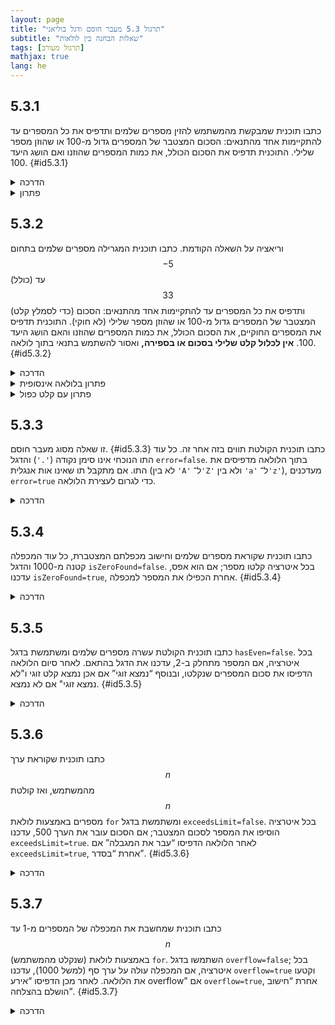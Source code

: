 ```yaml
---
layout: page 
title: "תרגול 5.3 מעבר חוסם ודגל בוליאני"
subtitle: "שאלות הבחנה בין לולאות" 
tags: [תרגול מעורב]
mathjax: true
lang: he
---
```


## 5.3.1  
כתבו תוכנית שמבקשת מהמשתמש להזין מספרים שלמים ותדפיס את כל המספרים עד להתקיימות אחד מהתנאים: הסכום המצטבר של המספרים גדול מ-100 או שהוזן מספר שלילי. התוכנית תדפיס את הסכום הכולל, את כמות המספרים שהוזנו ואם הושג היעד 100. {#id5.3.1}

<details markdown="1"><summary>הדרכה</summary>  

זו שאלה מסוג מעבר חוסם.
- הגדירו משתנים `sum, count` מטיפוס `int` ואת הדגל (הבוליאני) `isValid = true`.  
- תנאי הלולאה צריך להיות `sum <= 100 && isValid`.  
- בכל איטרציה קלטו `num` והוסיפו אותו ל-`sum`.  
- אם `num < 0`, העבירו `isValid = false` כדי לקטוע את הלולאה.  
</details>

<details markdown="1"><summary>פתרון</summary>  
{% highlight csharp linenos %}public static void Main()
{
    int sum = 0;
    int count = 0;
    bool isValid = true;

    while (sum <= 100 && isValid)
    {
        Console.Write("Enter an integer: ");
        int num = int.Parse(Console.ReadLine());
        sum += num;      // גם מספרים שליליים נספרים
        count++;

        if (num < 0) // זיהינו קלט שלילי – נפסיק בלולאה הבאה
            isValid = false;
        else
            Console.WriteLine($"Valid num: {num}");
    }

    Console.WriteLine($"Total sum: {sum}");
    Console.WriteLine($"Numbers entered: {count}");
    if (sum > 100) // if(isValid) אותה תוצאה תושג עם
        Console.WriteLine($"Target was reached");
    else
        Console.WriteLine("Target was NOT reached");
}
// בפתרון זה המספר השלילי נספר ונסכם
{% endhighlight %}


```
Enter an integer: 45
Valid num: 45
Enter an integer: 38
Valid num: 38
Enter an integer: -2
Total sum: 81
Numbers entered: 3
Target was NOT reached
```
</details>


## 5.3.2  
וריאציה על השאלה הקודמת. כתבו תוכנית המגרילה מספרים שלמים בתחום $$-5$$ עד (כולל) $$33$$ (כדי לסמלץ קלט) ותדפיס את כל המספרים עד להתקיימות אחד מהתנאים: הסכום המצטבר של המספרים גדול מ-100 או שהוזן מספר שלילי (לא חוקי). התוכנית תדפיס את המספרים החוקיים, את  הסכום הכולל, את כמות המספרים שהוזנו והאם הושג היעד 100. **אין לכלול קלט שלילי בסכום או בספירה,** ואסור להשתמש בתנאי בתוך לולאה. {#id5.3.2}

<details markdown="1"><summary>הדרכה</summary>

- הגדירו משתנים `sum, count` מטיפוס `int`.  
- תנאי הלולאה צריך להיות `sum <= 100` .  ניתן לחילופין לרשום `while(true)` כך שברור שיש יציאה/ות בתוך הלולאה.
- בכל איטרציה קלטו `num`.
- אם `num < 0`, יש לקטוע באמצעות `break`.
- אם אנחנו עדיין בלולאה, יש להוסיף את num ל-`sum`.  

</details>

<details markdown="1"><summary>פתרון בלולאה אינסופית</summary>  
{% highlight csharp linenos %}public static void Main()
{
    int sum = 0;
    int count = 0;

    while (true)
    {
        int num = rnd.Next(-3, 34);// int.Parse(Console.ReadLine());

        if (num < 0 || sum > 100)
            break; // אפשר לדייק את נקודת היציאה
                   // ולצאת למשל אחרי ספירה אך לפני סכימה / הדפסה

        Console.WriteLine(num);
        count++;
        sum += num;
    }

    Console.WriteLine($"Total sum: {sum}");
    Console.WriteLine($"Numbers entered: {count}");
    if (sum > 100)
        Console.WriteLine("Target was reached");
    else
        Console.WriteLine("Target was NOT reached");
}{% endhighlight %}
</details>


<details markdown="1"><summary>פתרון עם קלט כפול</summary>  
{% highlight csharp linenos %}public static void Main()
{
    int sum = 0;
    int count = 0;

    Console.Write("Enter an integer. negative to stop: ");
    int num = int.Parse(Console.ReadLine());

    while (num >= 0 && sum < 100)
    {
        Console.WriteLine($"Valid num: {num}");
        count++;
        sum += num;

        Console.Write("Enter an integer. negative to stop: ");
        num = int.Parse(Console.ReadLine());
    }

    Console.WriteLine($"Total sum: {sum}");
    Console.WriteLine($"Numbers entered: {count}");
    if (sum > 100)
        Console.WriteLine($"Target was reached");
    else
        Console.WriteLine("Target was NOT reached");
}
// הערה: בפתרון זה תגובה מידית לקלט שלילי, אבל לא להגעה ליעד
{% endhighlight %}

**עצירה מיידית בקלט שלילי**
```
Enter an integer. negative to stop: 35
Valid num: 35
Enter an integer. negative to stop: 45
Valid num: 45
Enter an integer. negative to stop: -2
Total sum: 80
Numbers entered: 2
Target was NOT reached
```
**בדוגמת הקלט להלן הסכום כבר עובר את 100 ועדיין מבקשים שוב קלט. זה לא מושלם הקלט לא יספר ולא יסכם, אבל אנו מבקשים אותו סתם**
```
Enter an integer. negative to stop: 35
Valid num: 35
Enter an integer. negative to stop: 42
Valid num: 42
Enter an integer. negative to stop: 28
Valid num: 28
Enter an integer. negative to stop:
```


</details>



## 5.3.3  
זו שאלה מסוג מעבר חוסם. {#id5.3.3}
כתבו תוכנית הקולטת תווים בזה אחר זה. כל עוד התו הנוכחי אינו סימן נקודה (`'.'`) והדגל `error=false`. בתוך הלולאה מדפיסים את התו. אם מתקבל תו שאינו אות אנגלית (לא בין `'A'` ל־`'Z'` ולא בין `'a'` ל־`'z'`), מעדכנים `error=true` כדי לגרום לעצירת הלולאה.

<details markdown="1"><summary>הדרכה</summary>  
- הגדירו דגל (בוליאני) `error = false`.  
- תנאי ה־`while` יהיה `ch != '.' && !error`.  
- בכל איטרציה קלטו תו (`char ch`) ובדקו האם טווח האותיות תקין.  
- אם לא, עדכנו `error = true`.  
</details>

## 5.3.4  
כתבו תוכנית שקוראת מספרים שלמים וחישוב מכפלתם המצטברת, כל עוד המכפלה קטנה מ-1000 והדגל `isZeroFound=false`. בכל איטרציה קלטו מספר; אם הוא אפס, עדכנו `isZeroFound=true`, אחרת הכפילו את המספר למכפלה. {#id5.3.4}

<details markdown="1"><summary>הדרכה</summary>  
- הגדירו `product = 1` ודגל `isZeroFound = false`.  
- תנאי הלולאה: `product < 1000 && !isZeroFound`.  
- בכל איטרציה קלטו `num`; אם `num == 0`, העבירו `isZeroFound = true`, אחרת: `product *= num`.  
</details>

## 5.3.5 
כתבו תוכנית הקולטת עשרה מספרים שלמים ומשתמשת בדגל `hasEven=false`. בכל איטרציה, אם המספר מתחלק ב-2, עדכנו את הדגל בהתאם. לאחר סיום הלולאה הדפיסו את סכום המספרים שנקלטו, ובנוסף “נמצא זוגי” אם אכן נמצא קלט זוגי ו"לא נמצא זוגי" אם לא נמצא. {#id5.3.5}

<details markdown="1"><summary>הדרכה</summary>  
- הגדירו `hasEven = false`.  
- לולאת `for (int i = 0; i < 10; i++)`.  
- בכל איטרציה קלטו `num`; אם `num % 2 == 0`, העבירו `hasEven = true`.  
- בסיום, בדקו את `hasEven` והדפיסו בהתאם.  
</details>

## 5.3.6  
כתבו תוכנית שקוראת ערך $$n$$ מהמשתמש, ואז קולטת $$n$$ מספרים באמצעות לולאת `for` ומשתמשת בדגל `exceedsLimit=false`. בכל איטרציה הוסיפו את המספר לסכום המצטבר; אם הסכום עובר את הערך 500, עדכנו `exceedsLimit=true`. לאחר הלולאה הדפיסו “עבר את המגבלה” אם `exceedsLimit=true`, אחרת “בסדר”. {#id5.3.6}

<details markdown="1"><summary>הדרכה</summary>  
- הגדירו `sum = 0` ודגל `exceedsLimit = false`.  
- קלטו את $$n$$ והפעילו `for (int i = 0; i < n; i++)`.  
- בכל איטרציה קלטו `num`, הוסיפו ל־`sum`.  
- אם `sum > 500`, העבירו `exceedsLimit = true`.  
- בסיום, בדקו את `exceedsLimit`.  
</details>

## 5.3.7  
כתבו תוכנית שמחשבת את המכפלה של המספרים מ-1 עד $$n$$ (שנקלט מהמשתמש) באמצעות לולאת `for`. השתמשו בדגל `overflow=false`; בכל איטרציה, אם המכפלה עולה על ערך סף (למשל 1000), עדכנו `overflow=true` וקטעו את הלולאה. לאחר מכן הדפיסו “אירע overflow” אם `overflow=true`, אחרת “חישוב הושלם בהצלחה”. {#id5.3.7}

<details markdown="1"><summary>הדרכה</summary>  
- הגדירו `product = 1` ודגל `overflow = false`.  
- קלטו את $$n$$ והפעילו `for (int i = 1; i <= n; i++)`.  
- בכל איטרציה הכפילו: `product *= i`.  
- אם `product > 1000`, העבירו `overflow = true` ו`break`.  
- בסיום, בדקו את `overflow`.  
</details>
